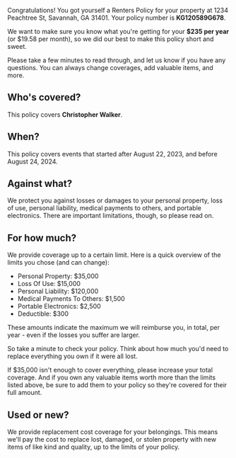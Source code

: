 Congratulations! You got yourself a Renters Policy for your property at 1234 Peachtree St, Savannah, GA 31401. Your policy number is **KG120589G678**.

We want to make sure you know what you're getting for your **$235 per year** (or $19.58 per month), so we did our best to make this policy short and sweet.

Please take a few minutes to read through, and let us know if you have any questions. You can always change coverages, add valuable items, and more.

## Who's covered?
This policy covers **Christopher Walker**.

## When?
This policy covers events that started after August 22, 2023, and before August 24, 2024.

## Against what?
We protect you against losses or damages to your personal property, loss of use, personal liability, medical payments to others, and portable electronics. There are important limitations, though, so please read on.

## For how much?
We provide coverage up to a certain limit. Here is a quick overview of the limits you chose (and can change):

- Personal Property: $35,000
- Loss Of Use: $15,000
- Personal Liability: $120,000
- Medical Payments To Others: $1,500
- Portable Electronics: $2,500
- Deductible: $300

These amounts indicate the maximum we will reimburse you, in total, per year - even if the losses you suffer are larger.

So take a minute to check your policy. Think about how much you'd need to replace everything you own if it were all lost. 

If $35,000 isn't enough to cover everything, please increase your total coverage. And if you own any valuable items worth more than the limits listed above, be sure to add them to your policy so they're covered for their full amount.

## Used or new?
We provide replacement cost coverage for your belongings. This means we'll pay the cost to replace lost, damaged, or stolen property with new items of like kind and quality, up to the limits of your policy.